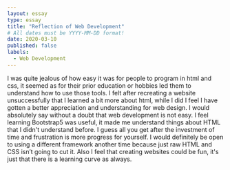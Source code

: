 ```yaml
---
layout: essay
type: essay
title: "Reflection of Web Development"
# All dates must be YYYY-MM-DD format!
date: 2020-03-10
published: false
labels:
  - Web Development
---
```

I was quite jealous of how easy it was for people to program in html and css, it seemed as for their prior education or hobbies led them to understand how to use those tools. I felt after recreating a website unsuccessfully that I learned a bit more about html, while I did I feel I have gotten a better appreciation and understanding for web design. I would absolutely say without a doubt that web development is not easy. I feel learning Bootstrap5 was useful, it made me understand things about HTML that I didn't understand before. I guess all you get after the investment of time and frustration is more progress for yourself. I would definitely be open to using a different framework another time because just raw HTML and CSS isn’t going to cut it. Also I feel that creating websites could be fun, it's just that there is a learning curve as always.
